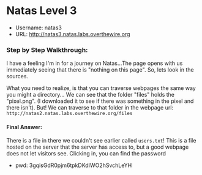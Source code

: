 # Natas Level 3

* Username: natas3
* URL: http://natas3.natas.labs.overthewire.org

### Step by Step Walkthrough:
I have a feeling I'm in for a journey on Natas...The page opens with us immediately seeing that there is "nothing on this page". So, lets look in the sources. 

What you need to realize, is that you can traverse webpages the same way you might a directory... We can see that the folder "files" holds the "pixel.png". (I downloaded it to see if there was something in the pixel and there isn't). But! We can traverse to that folder in the webpage url: ```http://natas2.natas.labs.overthewire.org/files```

#### Final Answer: 
There is a file in there we couldn't see earlier called ```users.txt```! This is a file hosted on the server that the server has access to, but a good webpage does not let visitors see. Clicking in, you can find the password

* pwd: 3gqisGdR0pjm6tpkDKdIWO2hSvchLeYH